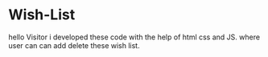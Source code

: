 # Wish-List
hello Visitor i developed these code with the help of html css and JS. where user can can add delete these wish list.
